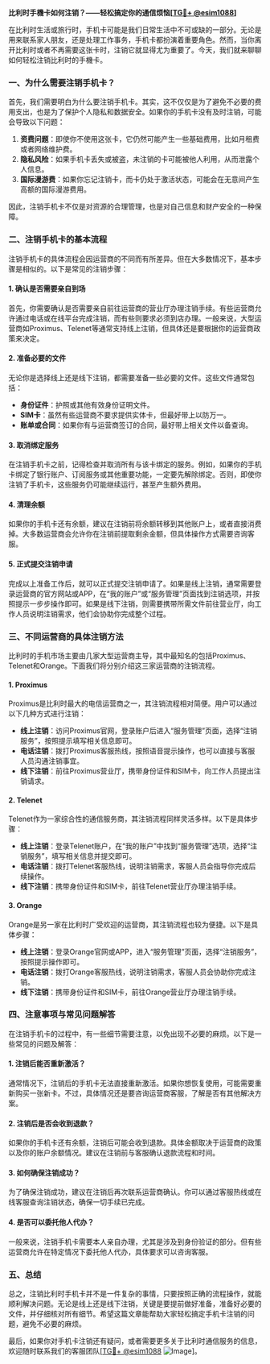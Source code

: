 **比利时手機卡如何注销？——轻松搞定你的通信烦恼[[TG💪+ @esim1088](https://t.me/s/esim1088)]**

在比利时生活或旅行时，手机卡可能是我们日常生活中不可或缺的一部分。无论是用来联系家人朋友，还是处理工作事务，手机卡都扮演着重要角色。然而，当你离开比利时或者不再需要这张卡时，注销它就显得尤为重要了。今天，我们就来聊聊如何轻松注销比利时的手機卡。

### 一、为什么需要注销手机卡？

首先，我们需要明白为什么要注销手机卡。其实，这不仅仅是为了避免不必要的费用支出，也是为了保护个人隐私和数据安全。如果你的手机卡没有及时注销，可能会导致以下问题：

1. **资费问题**：即使你不使用这张卡，它仍然可能产生一些基础费用，比如月租费或者网络维护费。
2. **隐私风险**：如果手机卡丢失或被盗，未注销的卡可能被他人利用，从而泄露个人信息。
3. **国际漫游费**：如果你忘记注销卡，而卡仍处于激活状态，可能会在无意间产生高额的国际漫游费用。

因此，注销手机卡不仅是对资源的合理管理，也是对自己信息和财产安全的一种保障。

### 二、注销手机卡的基本流程

注销手机卡的具体流程会因运营商的不同而有所差异。但在大多数情况下，基本步骤是相似的。以下是常见的注销步骤：

#### 1. 确认是否需要亲自到场

首先，你需要确认是否需要亲自前往运营商的营业厅办理注销手续。有些运营商允许通过电话或在线平台完成注销，而有些则要求必须到店办理。一般来说，大型运营商如Proximus、Telenet等通常支持线上注销，但具体还是要根据你的运营商政策来决定。

#### 2. 准备必要的文件

无论你是选择线上还是线下注销，都需要准备一些必要的文件。这些文件通常包括：

- **身份证件**：护照或其他有效身份证明文件。
- **SIM卡**：虽然有些运营商不要求提供实体卡，但最好带上以防万一。
- **账单或合同**：如果你有与运营商签订的合同，最好带上相关文件以备查询。

#### 3. 取消绑定服务

在注销手机卡之前，记得检查并取消所有与该卡绑定的服务。例如，如果你的手机卡绑定了银行账户、订阅服务或其他重要功能，一定要先解除绑定。否则，即使你注销了手机卡，这些服务仍可能继续运行，甚至产生额外费用。

#### 4. 清理余额

如果你的手机卡还有余额，建议在注销前将余额转移到其他账户上，或者直接消费掉。大多数运营商会允许你在注销前提取剩余金额，但具体操作方式需要咨询客服。

#### 5. 正式提交注销申请

完成以上准备工作后，就可以正式提交注销申请了。如果是线上注销，通常需要登录运营商的官方网站或APP，在“我的账户”或“服务管理”页面找到注销选项，并按照提示一步步操作即可。如果是线下注销，则需要携带所需文件前往营业厅，向工作人员说明注销需求，他们会协助你完成整个过程。

### 三、不同运营商的具体注销方法

比利时的手机市场主要由几家大型运营商主导，其中最知名的包括Proximus、Telenet和Orange。下面我们将分别介绍这三家运营商的注销流程。

#### 1. Proximus

Proximus是比利时最大的电信运营商之一，其注销流程相对简便。用户可以通过以下几种方式进行注销：

- **线上注销**：访问Proximus官网，登录账户后进入“服务管理”页面，选择“注销服务”，按照提示填写相关信息即可。
- **电话注销**：拨打Proximus客服热线，按照语音提示操作，也可以直接与客服人员沟通注销事宜。
- **线下注销**：前往Proximus营业厅，携带身份证件和SIM卡，向工作人员提出注销请求。

#### 2. Telenet

Telenet作为一家综合性的通信服务商，其注销流程同样灵活多样。以下是具体步骤：

- **线上注销**：登录Telenet账户，在“我的账户”中找到“服务管理”选项，选择“注销服务”，填写相关信息并提交即可。
- **电话注销**：拨打Telenet客服热线，说明注销需求，客服人员会指导你完成后续操作。
- **线下注销**：携带身份证件和SIM卡，前往Telenet营业厅办理注销手续。

#### 3. Orange

Orange是另一家在比利时广受欢迎的运营商，其注销流程也较为便捷。以下是具体步骤：

- **线上注销**：登录Orange官网或APP，进入“服务管理”页面，选择“注销服务”，按照提示操作即可。
- **电话注销**：拨打Orange客服热线，说明注销需求，客服人员会协助你完成注销。
- **线下注销**：携带身份证件和SIM卡，前往Orange营业厅办理注销手续。

### 四、注意事项与常见问题解答

在注销手机卡的过程中，有一些细节需要注意，以免出现不必要的麻烦。以下是一些常见的问题及解答：

#### 1. 注销后能否重新激活？

通常情况下，注销后的手机卡无法直接重新激活。如果你想恢复使用，可能需要重新购买一张新卡。不过，具体情况还是要咨询运营商客服，了解是否有其他解决方案。

#### 2. 注销后是否会收到退款？

如果你的手机卡还有余额，注销后可能会收到退款。具体金额取决于运营商的政策以及你的账户余额情况。建议在注销前与客服确认退款流程和时间。

#### 3. 如何确保注销成功？

为了确保注销成功，建议在注销后再次联系运营商确认。你可以通过客服热线或在线客服查询注销状态，确保一切手续已完成。

#### 4. 是否可以委托他人代办？

一般来说，注销手机卡需要本人亲自办理，尤其是涉及到身份验证的部分。但有些运营商允许在特定情况下委托他人代办，具体要求可以咨询客服。

### 五、总结

总之，注销比利时手机卡并不是一件复杂的事情，只要按照正确的流程操作，就能顺利解决问题。无论是线上还是线下注销，关键是要提前做好准备，准备好必要的文件，并仔细核对所有细节。希望这篇文章能帮助大家轻松搞定手机卡注销的问题，避免不必要的麻烦。

最后，如果你对手机卡注销还有疑问，或者需要更多关于比利时通信服务的信息，欢迎随时联系我们的客服团队[[TG💪+ @esim1088](https://t.me/s/esim1088) ![Image](https://i.postimg.cc/4NQfJmqS/Snipaste-2025-05-13-00-14-12.png)]。